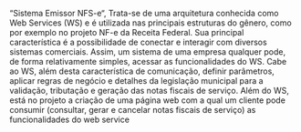 “Sistema Emissor NFS-e“, Trata-se de uma arquitetura conhecida como Web Services (WS) e é utilizada nas principais estruturas do gênero, como por exemplo no projeto NF-e da Receita Federal. Sua principal característica é a possibilidade de conectar e interagir com diversos sistemas comerciais. Assim, um sistema de uma empresa qualquer pode, de forma relativamente simples, acessar as funcionalidades do WS. Cabe ao WS, além desta característica de comunicação, definir parâmetros, aplicar regras de negócio e detalhes da legislação municipal para a validação, tributação e geração das notas fiscais de serviço. Além do WS, está no projeto a criação de uma página web com a qual um cliente pode consumir (consultar, gerar e cancelar notas fiscais de serviço) as funcionalidades do web service
























































































